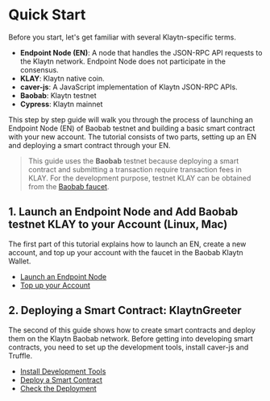# Quick Start

Before you start, let's get familiar with several Klaytn-specific terms.

* **Endpoint Node \(EN\)**: A node that handles the JSON-RPC API requests to the Klaytn network. Endpoint Node does not participate in the consensus.  
* **KLAY**: Klaytn native coin. 
* **caver-js**: A JavaScript implementation of Klaytn JSON-RPC APIs.
* **Baobab**: Klaytn testnet
* **Cypress**: Klaytn mainnet

This step by step guide will walk you through the process of launching an Endpoint Node \(EN\) of Baobab testnet and building a basic smart contract with your new account. The tutorial consists of two parts, setting up an EN and deploying a smart contract through your EN.

> This guide uses the **Baobab** testnet because deploying a smart contract and submitting a transaction require transaction fees in KLAY. For the development purpose, testnet KLAY can be obtained from the [Baobab faucet](https://baobab.wallet.klaytn.com/faucet).

## 1. Launch an Endpoint Node and Add Baobab testnet KLAY to your Account \(Linux, Mac\)

The first part of this tutorial explains how to launch an EN, create a new account, and top up your account with the faucet in the Baobab Klaytn Wallet.

* [Launch an Endpoint Node](launch-an-en.md)
* [Top up your Account](top-up-your-account.md)

## 2. Deploying a Smart Contract: KlaytnGreeter

The second of this guide shows how to create smart contracts and deploy them on the Klaytn Baobab network. Before getting into developing smart contracts, you need to set up the development tools, install caver-js and Truffle.

* [Install Development Tools](install-development-tools.md)
* [Deploy a Smart Contract](deploy-a-smart-contract.md)
* [Check the Deployment](check-the-deployment.md)

